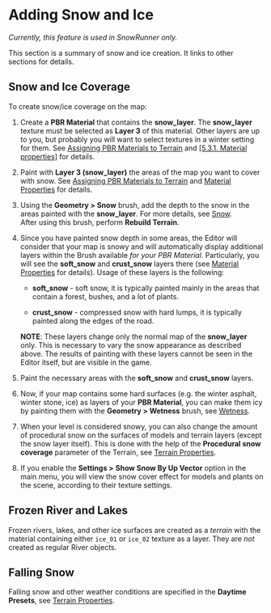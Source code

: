# Adding Snow and Ice

*Currently, this feature is used in SnowRunner only.*

This section is a summary of snow and ice creation. It links to other sections for details.

## Snow and Ice Coverage
To create snow/ice coverage on the map:

1.  Create a **PBR Material** that contains the **snow_layer**. The **snow_layer** texture must be selected as **Layer 3** of this material. Other layers are up to you, but probably you will want to select textures in a winter setting for them. See [Assigning PBR Materials to Terrain][assigning_pbr_materials_to_terrain] and [[5.3.1. Material properties]](#material-properties) for details.

2.  Paint with **Layer 3 (snow_layer)** the areas of the map you want to cover with snow. See [Assigning PBR Materials to Terrain][assigning_pbr_materials_to_terrain] and [Material Properties][material_properties] for details.

3.  Using the **Geometry \> Snow** brush, add the depth to the snow in the areas painted with the **snow_layer**. For more details, see [Snow][snow_brush].  
    After using this brush, perform **Rebuild Terrain**.

4.  Since you have painted snow depth in some areas, the Editor will consider that your map is snowy and will automatically display additional layers within the Brush available *for your PBR Material*. Particularly, you will see the **soft_snow** and **crust_snow** layers there (see [Material Properties][material_properties] for details). Usage of these layers is the following:

    -   **soft_snow** - soft snow, it is typically painted mainly in the areas that contain a forest, bushes, and a lot of plants.

    -   **crust_snow** - compressed snow with hard lumps, it is typically painted along the edges of the road.

    **NOTE**: These layers change only the normal map of the **snow_layer** only. This is necessary to vary the snow appearance as described above. The results of painting with these layers cannot be seen in the Editor itself, but are visible in the game.

5.  Paint the necessary areas with the **soft_snow** and **crust_snow** layers.

6.  Now, if your map contains some hard surfaces (e.g. the winter asphalt, winter stone, ice) as layers of your **PBR Material**, you can make them icy by painting them with the **Geometry \> Wetness** brush, see [Wetness][wetness_brush].

7.  When your level is considered snowy, you can also change the amount of procedural snow on the surfaces of models and terrain layers (except the snow layer itself). This is done with the help of the **Procedural snow coverage** parameter of the Terrain, see [Terrain Properties][terrain_properties].

8.  If you enable the **Settings \>** **Show Snow By Up Vector** option in the main menu, you will view the snow cover effect for models and plants on the scene, according to their texture settings.

## Frozen River and Lakes
Frozen rivers, lakes, and other ice surfaces are created as a *terrain* with the material containing either `ice_01` or `ice_02` texture as a layer. They are *not* created as regular River objects.

## Falling Snow
Falling snow and other weather conditions are specified in the **Daytime Presets**, see [Terrain Properties][terrain_properties].


[assigning_pbr_materials_to_terrain]: ./../pbr_materials/assigning_pbr_materials_to_terrain.md
[material_properties]: ./../pbr_materials/material_properties.md
[snow_brush]: ./../terrain/geometry_brushes_for_terrain/snow.md
[wetness_brush]: ./../terrain/geometry_brushes_for_terrain/wetness.md
[terrain_properties]: ./../terrain/terrain_properties.md 
